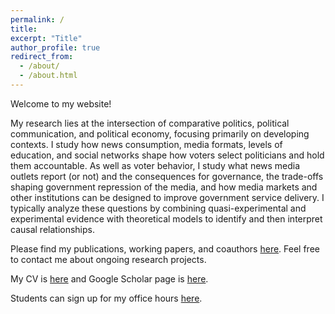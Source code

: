 ```yaml
---
permalink: /
title: 
excerpt: "Title"
author_profile: true
redirect_from: 
  - /about/
  - /about.html
---
```


Welcome to my website!

My research lies at the intersection of comparative politics, political communication, and political economy, focusing primarily on developing contexts. I study how news consumption, media formats, levels of education, and social networks shape how voters select politicians and hold them accountable. As well as voter behavior, I study what news media outlets report (or not) and the consequences for governance, the trade-offs shaping government repression of the media, and how media markets and other institutions can be designed to improve government service delivery. I typically analyze these questions by combining quasi-experimental and experimental evidence with theoretical models to identify and then interpret causal relationships. <!-- My research has been published in the <i>American Journal of Political Science</i>, <i>American Political Science Review</i>, <i>Journal of Politics</i>, <i>Journal of the European Economic Association</i>, <i>Review of Economics and Statistics</i>, and <i>Science Advances</i>. -->

Please find my publications, working papers, and coauthors [here](https://john-l-marshall.github.io/research). Feel free to contact me about ongoing research projects. 

My CV is [here](https://www.dropbox.com/scl/fi/cj3vpv4k9as5wph1t4lu7/CV.pdf?rlkey=qq0i7f3u2actz6ysq8xwvvgmc&st=lvhjh2ws&dl=0) and Google Scholar page is [here](https://scholar.google.com/citations?user=F2EwrhcAAAAJ&hl=en).

Students can sign up for my office hours [here](https://www.wejoinin.com/jm4401).
